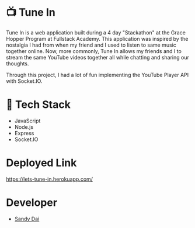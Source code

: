 
# 📺 Tune In
Tune In is a web application built during a 4 day "Stackathon" at the Grace Hopper Program at Fullstack Academy. This application was inspired by the nostalgia I had from when my friend and I used to listen to same music together online. Now, more commonly, Tune In allows my friends and I to stream the same YouTube videos together all while chatting and sharing our thoughts. 

Through this project, I had a lot of fun implementing the YouTube Player API with Socket.IO.

# 🔨 Tech Stack
- JavaScript
- Node.js
- Express
- Socket.IO

# Deployed Link
https://lets-tune-in.herokuapp.com/

# Developer
- [Sandy Dai](https://github.com/sandaiiyahh)
